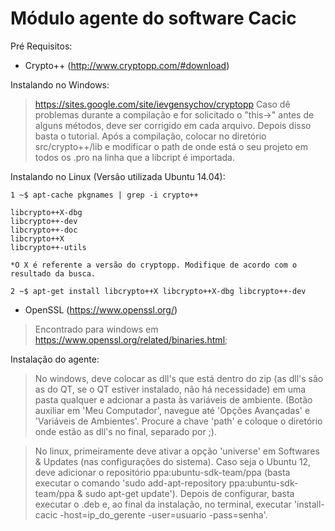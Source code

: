 ﻿Módulo agente do software Cacic
============
Pré Requisitos:
- Crypto++ (http://www.cryptopp.com/#download)

Instalando no Windows:
>https://sites.google.com/site/ievgensychov/cryptopp
>Caso dê problemas durante a compilação e for solicitado o "this->" antes de alguns métodos, deve ser corrigido em cada arquivo. Depois disso basta o tutorial.
>Após a compilação, colocar no diretório src/crypto++/lib e modificar o path de onde está o seu projeto em todos os .pro na linha que a libcript é importada.

Instalando no Linux (Versão utilizada Ubuntu 14.04):

    1 ~$ apt-cache pkgnames | grep -i crypto++
  
    libcrypto++X-dbg
    libcrypto++-dev
    libcrypto++-doc
    libcrypto++X
    libcrypto++-utils
  
    *O X é referente a versão do cryptopp. Modifique de acordo com o resultado da busca.
  
    2 ~$ apt-get install libcrypto++X libcrypto++X-dbg libcrypto++-dev

- OpenSSL (https://www.openssl.org/)
>Encontrado para windows em https://www.openssl.org/related/binaries.html;

Instalação do agente:
>No windows, deve colocar as dll's que está dentro do zip (as dll's são as do QT, se o QT estiver instalado, não há necessidade) em uma pasta qualquer e adcionar a pasta às variáveis de ambiente. (Botão auxiliar em 'Meu Computador', navegue até 'Opções Avançadas' e 'Variáveis de Ambientes'. Procure a chave 'path' e coloque o diretório onde estão as dll's no final, separado por ;).

>No linux, primeiramente deve ativar a opção 'universe' em Softwares & Updates (nas configurações do sistema). Caso seja o Ubuntu 12, deve adicionar o repositório ppa:ubuntu-sdk-team/ppa (basta executar o comando 'sudo add-apt-repository ppa:ubuntu-sdk-team/ppa & sudo apt-get update'). Depois de configurar, basta executar o .deb e, ao final da instalação, no terminal, executar 'install-cacic -host=ip_do_gerente -user=usuario -pass=senha'.
